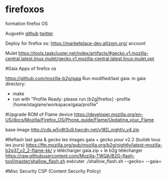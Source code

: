 # firefoxos
formation firefox OS

Augustin
[github](https://github.com/autra)
[twitter](https://twitter.com/autra42)

Deploy for firefox os:
https://marketplace-dev.allizom.org/ account

Mulet
https://tools.taskcluster.net/index/artifacts/#gecko.v1.mozilla-central.latest.linux.mulet/gecko.v1.mozilla-central.latest.linux.mulet.opt

#Gaia
Apps of firefox os

https://github.com/mozilla-b2g/gaia 
Run modified/last gaia: 
in gaia directory:
 - make
 - run with "Profile Ready: please run [b2g|firefox] -profile /home/stagiaire/workspace/gaia/profile"

#Upgrade ROM of Flame device
https://developer.mozilla.org/en-US/docs/Mozilla/Firefox_OS/Phone_guide/Flame/Updating_your_Flame

base image
http://cds.w5v8t3u9.hwcdn.net/v18D_nightly_v4.zip

#Reflash last gaia & gecko
les images gaia + gecko pour v2.2 (buildé tous les jours)
https://ftp.mozilla.org/pub/mozilla.org/b2g/nightly/latest-mozilla-b2g37_v2_2-flame-kk/
y télécharger gaia.zip + le b2g
télécharger https://raw.githubusercontent.com/Mozilla-TWQA/B2G-flash-tool/master/shallow_flash.sh
exécuter ./shallow_flash.sh --gecko=<le fichier b2G> --gaia=<le fichier gaia.zip>

#Misc
Security
CSP (Content Security Policy)

